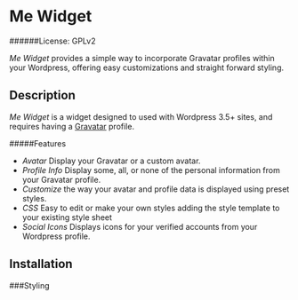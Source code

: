 Me Widget
=========
######License: GPLv2

*Me Widget* provides a simple way to incorporate Gravatar profiles within
your Wordpress, offering easy customizations and straight forward styling.

Description
-----------
*Me Widget* is a widget designed to used with Wordpress 3.5+ sites, and requires
having a [Gravatar](https://gravatar.com) profile.

#####Features
- *Avatar*        Display your Gravatar or a custom avatar.
- *Profile Info*  Display some, all, or none of the personal information from your Gravatar profile.
- *Customize*     the way your avatar and profile data is displayed using preset styles.
- *CSS*           Easy to edit or make your own styles adding the style template to your existing style sheet
- *Social Icons*  Displays icons for your verified accounts from your Wordpress profile.

Installation
------------

###Styling


